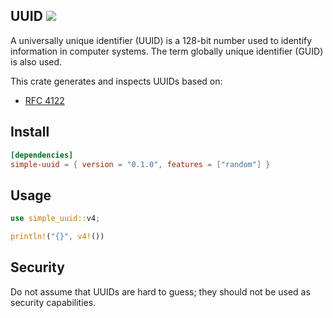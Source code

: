 ## UUID ![](https://github.com/awh6al/simple-uuid/workflows/simple-uui/badge.svg)
A universally unique identifier (UUID) is a 128-bit number used to identify
information in computer systems. The term globally unique identifier (GUID)
is also used.

This crate generates and inspects UUIDs based on:
 * [RFC 4122](http://tools.ietf.org/html/rfc4122)

## Install
```TOML
[dependencies]
simple-uuid = { version = "0.1.0", features = ["random"] }
```

## Usage
```Rust
use simple_uuid::v4;

println!("{}", v4!())
```

## Security

Do not assume that UUIDs are hard to guess; they should not be used as security capabilities.
